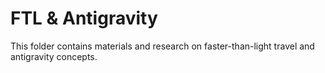 # FTL & Antigravity

This folder contains materials and research on faster-than-light travel and antigravity concepts.